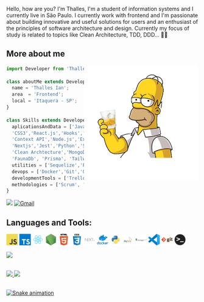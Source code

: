 Hello, how are you? I'm Thalles, I'm a student of information systems and I currently live in São Paulo. I currently work with frontend and I'm passionate about building innovative and useful solutions for users and an enthusiast of the principles of software architecture and design.
Currently my focus of study is related to topics like Clean Architecture, TDD, DDD... 🏴‍☠️


## More about me

<img align="right" width="300" src="giphy.gif" />

```js
import Developer from 'Thalles Ian';

class aboutMe extends Developer{
  name = 'Thalles Ian';
  area  = 'Frontend';
  local = 'Itaquera - SP';
}

class Skills extends Developer {
  aplicationsAndData = ['Javascript','HTML5', 
  'CSS3','React.js','Hooks','Typescript',
  'Context API','Node.js','Express.js',
  'Nextjs','Jest','Python','SOLID',
  'Clean Archtecture','MongoDB', 'Postgres'
  'FaunaDb', 'Prisma', 'Tailwind', 'Styled Components'];
  utilities = ['Sequelize','Postman','Insomnia'];
  devops = ['Docker','Git','Github'];
  developmentTools = ['Trello','Visual Studio Code', 'Jira'];
  methodologies = ['Scrum', 'Kanbam'];
}
```

<p align="left">
<a href="https://www.linkedin.com/in/thalles-ian/" target="_blank"><img src="https://img.shields.io/badge/-LinkedIn-%230077B5?style=for-the-badge&logo=linkedin&logoColor=white" target="_blank"></a>   
<a href="mailto:thallesyam@gmail.com"><img src="https://img.shields.io/badge/Gmail-D14836?style=for-the-badge&logo=gmail&logoColor=white" alt="Gmail"/></a>
</p>  

## **Languages and Tools:**  

<code><img height="30" src="https://raw.githubusercontent.com/github/explore/80688e429a7d4ef2fca1e82350fe8e3517d3494d/topics/javascript/javascript.png"></code>
<code><img height="30" src="https://raw.githubusercontent.com/github/explore/80688e429a7d4ef2fca1e82350fe8e3517d3494d/topics/typescript/typescript.png"></code>
<code><img height="30" src="https://raw.githubusercontent.com/github/explore/80688e429a7d4ef2fca1e82350fe8e3517d3494d/topics/react/react.png"></code>
<code><img height="30" src="https://raw.githubusercontent.com/github/explore/80688e429a7d4ef2fca1e82350fe8e3517d3494d/topics/nodejs/nodejs.png"></code>
<code><img height="30" src="https://raw.githubusercontent.com/github/explore/80688e429a7d4ef2fca1e82350fe8e3517d3494d/topics/html/html.png"></code>
<code><img height="30" src="https://raw.githubusercontent.com/github/explore/80688e429a7d4ef2fca1e82350fe8e3517d3494d/topics/css/css.png"></code>
<code><img height="30" src="https://raw.githubusercontent.com/github/explore/28b02bbc9ad9f7a503c43775aebeb515dc2da5fc/topics/nextjs/nextjs.png"></code>
<code><img height="30" src="https://raw.githubusercontent.com/github/explore/80688e429a7d4ef2fca1e82350fe8e3517d3494d/topics/docker/docker.png"></code>
<code><img height="30" src="https://raw.githubusercontent.com/github/explore/80688e429a7d4ef2fca1e82350fe8e3517d3494d/topics/python/python.png"></code>
<code><img height="30" src="https://raw.githubusercontent.com/github/explore/80688e429a7d4ef2fca1e82350fe8e3517d3494d/topics/mysql/mysql.png"></code>
<code><img height="30" src="https://raw.githubusercontent.com/github/explore/80688e429a7d4ef2fca1e82350fe8e3517d3494d/topics/mongodb/mongodb.png"></code>
<code><img height="30" src="https://raw.githubusercontent.com/github/explore/80688e429a7d4ef2fca1e82350fe8e3517d3494d/topics/visual-studio-code/visual-studio-code.png"></code>
<code><img height="30" src="https://raw.githubusercontent.com/github/explore/80688e429a7d4ef2fca1e82350fe8e3517d3494d/topics/git/git.png"></code>
<code><img height="30" src="https://raw.githubusercontent.com/github/explore/80688e429a7d4ef2fca1e82350fe8e3517d3494d/topics/terminal/terminal.png"></code>

<div>
<img src="https://komarev.com/ghpvc/?username=thallesyam&color=green">
</div>

## 

<div>
  <a href="https://github.com/thallesyam">
  <img height="150em" src="https://github-readme-stats.vercel.app/api/top-langs/?username=thallesyam&layout=compact&langs_count=7&theme=merko"/>
  <img height="150em" src="https://github-readme-stats.vercel.app/api?username=thallesyam&show_icons=true&theme=merko&include_all_commits=true&count_private=true"/> 
</div>

  <div style="display: inline_block"><br>
  
    
![Snake animation](https://github.com/thallesyam/thallesyam/blob/output/github-contribution-grid-snake.svg)
    
</div> 
  
 
